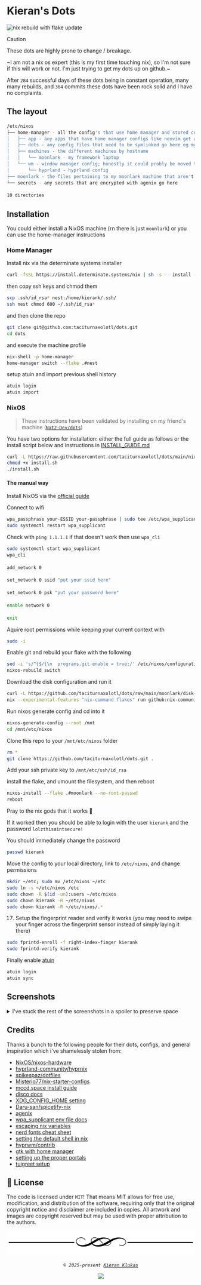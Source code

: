 # Kieran's Dots

![nix rebuild with flake update](.github/images/nix-update.webp)

> [!CAUTION]
> These dots are highly prone to change / breakage.
>
> ~I am not a nix os expert (this is my first time touching nix), so I'm not sure if this will work or not. I'm just trying to get my dots up on github.~
>
> After `284` successful days of these dots being in constant operation, many many rebuilds, and `364` commits these dots have been rock solid and I have no complaints.

## The layout

```bash
/etc/nixos
├── home-manager - all the config's that use home manager and stored centraly here
│   ├── app - any apps that have home manager configs like neovim get a file here
│   ├── dots - any config files that need to be symlinked go here eg my hyprland config
│   ├── machines - the different machines by hostname
│   │   └── moonlark - my framework laptop
│   └── wm - window manager config; honestly it could probly be moved to app/hyprland
│       └── hyprland - hyprland config
├── moonlark - the files pertaining to my moonlark machine that aren't home manager related
└── secrets - any secrets that are encrypted with agenix go here

10 directories
```

## Installation

You could either install a NixOS machine (rn there is just `moonlark`) or you can use the home-manager instructions

### Home Manager

Install nix via the determinate systems installer

```bash
curl -fsSL https://install.determinate.systems/nix | sh -s -- install --determinate
```

then copy ssh keys and chmod them

```bash
scp .ssh/id_rsa* nest:/home/kierank/.ssh/
ssh nest chmod 600 ~/.ssh/id_rsa*
```

and then clone the repo

```bash
git clone git@github.com:taciturnaxolotl/dots.git
cd dots
```

and execute the machine profile

```bash
nix-shell -p home-manager
home-manager switch --flake .#nest
```

setup atuin and import previous shell history
```bash
atuin login
atuin import
```

### NixOS

> These instructions have been validated by installing on my friend's machine ([`Nat2-Dev/dots`](https://github.com/Nat2-Dev/dots))

You have two options for installation: either the full guide as follows or the install script below and instructions in [INSTALL_GUIDE.md](/INSTALL_GUIDE.md)

```bash
curl -L https://raw.githubusercontent.com/taciturnaxolotl/dots/main/nixos/install.sh -o install.sh
chmod +x install.sh
./install.sh
```

#### The manual way

Install NixOS via the [official guide](https://nixos.org/download.html)

Connect to wifi

```bash
wpa_passphrase your-ESSID your-passphrase | sudo tee /etc/wpa_supplicant.conf
sudo systemctl restart wpa_supplicant
```

Check with `ping 1.1.1.1` if that doesn't work then use `wpa_cli`

```bash
sudo systemctl start wpa_supplicant
wpa_cli

add_network 0

set_network 0 ssid "put your ssid here"

set_network 0 psk "put your password here"

enable network 0

exit
```

Aquire root permissions while keeping your current context with

```bash
sudo -i
```

Enable git and rebuild your flake with the following

```bash
sed -i 's/^{$/{\n  programs.git.enable = true;/' /etc/nixos/configuration.nix
nixos-rebuild switch
```

Download the disk configuration and run it

```bash
curl -L https://github.com/taciturnaxolotl/dots/raw/main/moonlark/disk-config.nix -o /tmp/disk-config.nix
nix --experimental-features "nix-command flakes" run github:nix-community/disko -- --mode destroy,format,mount /tmp/disk-config.nix
```

Run nixos generate config and cd into it

```bash
nixos-generate-config --root /mnt
cd /mnt/etc/nixos
```

Clone this repo to your `/mnt/etc/nixos` folder

```bash
rm *
git clone https://github.com/taciturnaxolotl/dots.git .
```

Add your ssh private key to `/mnt/etc/ssh/id_rsa`

install the flake, and umount the filesystem, and then reboot

```bash
nixos-install --flake .#moonlark --no-root-passwd
reboot
```

Pray to the nix gods that it works 🙏

If it worked then you should be able to login with the user `kierank` and the password `lolzthisaintsecure!`

You should immediately change the password

```bash
passwd kierank
```

Move the config to your local directory, link to `/etc/nixos`, and change permissions

```bash
mkdir ~/etc; sudo mv /etc/nixos ~/etc
sudo ln -s ~/etc/nixos /etc
sudo chown -R $(id -un):users ~/etc/nixos
sudo chown kierank -R ~/etc/nixos
sudo chown kierank -R ~/etc/nixos/.*
```

17. Setup the fingerprint reader and verify it works (you may need to swipe your finger across the fingerprint sensor instead of simply laying it there)

```bash
sudo fprintd-enroll -f right-index-finger kierank
sudo fprintd-verify kierank
```

Finally enable [atuin](https://atuin.sh/)

```bash
atuin login
atuin sync
```

## Screenshots

<details>
    <summary>I've stuck the rest of the screenshots in a spoiler to preserve space</summary>
<br/>
  
**Last updated: 2024-12-27**

![the github page of this repo](https://github.com/kcoderhtml/dots/raw/master/.github/images/github.webp)
![nautilus file manager](https://github.com/kcoderhtml/dots/raw/master/.github/images/nautilus.webp)
![neofetch](https://github.com/kcoderhtml/dots/raw/master/.github/images/neofetch.webp)
![spotify with cava next to it](.github/images/spotify.webp)
![zed with the hyprland config open](.github/images/zed.webp)
![cool-retro-term with neofetch](.github/images/cool-retro-term.webp)

</details>

## Credits

Thanks a bunch to the following people for their dots, configs, and general inspiration which i've shamelessly stolen from:

- [NixOS/nixos-hardware](https://github.com/NixOS/nixos-hardware)
- [hyprland-community/hyprnix](https://github.com/hyprland-community/hyprnix)
- [spikespaz/dotfiles](https://github.com/spikespaz/dotfiles)
- [Misterio77/nix-starter-configs](https://github.com/Misterio77/nix-starter-configs)
- [mccd.space install guide](https://mccd.space/posts/git-to-deploy/)
- [disco docs](https://github.com/nix-community/disko/blob/master/docs/quickstart.md)
- [XDG_CONFIG_HOME setting](https://github.com/NixOS/nixpkgs/issues/224525)
- [Daru-san/spicetify-nix](https://github.com/Daru-san/spicetify-nix)
- [agenix](https://nixos.wiki/wiki/Agenix)
- [wpa_supplicant env file docs](https://search.nixos.org/options?show=networking.wireless.environmentFile&from=0&size=50&sort=relevance&type=packages&query=networking.wireless)
- [escaping nix variables](https://www.reddit.com/r/NixOS/comments/jmlohf/escaping_interpolation_in_bash_string/)
- [nerd fonts cheat sheet](https://www.nerdfonts.com/cheat-sheet)
- [setting the default shell in nix](https://www.reddit.com/r/NixOS/comments/z16mt8/cant_seem_to_set_default_shell_using_homemanager/)
- [hyprwm/contrib](https://github.com/hyprwm/contrib)
- [gtk with home manager](https://hoverbear.org/blog/declarative-gnome-configuration-in-nixos/)
- [setting up the proper portals](https://github.com/NixOS/nixpkgs/issues/274554)
- [tuigreet setup](https://github.com/sjcobb2022/nixos-config/blob/29077cee1fc82c5296908f0594e28276dacbe0b0/hosts/common/optional/greetd.nix)

## 📜 License

The code is licensed under `MIT`! That means MIT allows for free use, modification, and distribution of the software, requiring only that the original copyright notice and disclaimer are included in copies. All artwork and images are copyright reserved but may be used with proper attribution to the authors.

<p align="center">
        <img src="https://raw.githubusercontent.com/taciturnaxolotl/carriage/master/.github/images/line-break.svg" />
</p>

<p align="center">
        <i><code>&copy 2025-present <a href="https://github.com/taciturnaxolotl">Kieran Klukas</a></code></i>
</p>

<p align="center">
        <a href="https://github.com/taciturnaxolotl/dots/blob/master/LICENSE.md"><img src="https://img.shields.io/static/v1.svg?style=for-the-badge&label=License&message=MIT&logoColor=d9e0ee&colorA=363a4f&colorB=b7bdf8"/></a>
</p>
